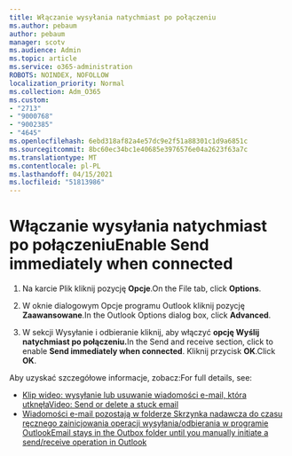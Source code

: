 ```yaml
---
title: Włączanie wysyłania natychmiast po połączeniu
ms.author: pebaum
author: pebaum
manager: scotv
ms.audience: Admin
ms.topic: article
ms.service: o365-administration
ROBOTS: NOINDEX, NOFOLLOW
localization_priority: Normal
ms.collection: Adm_O365
ms.custom:
- "2713"
- "9000768"
- "9002385"
- "4645"
ms.openlocfilehash: 6ebd318af82a4e57dc9e2f51a88301c1d9a6851c
ms.sourcegitcommit: 8bc60ec34bc1e40685e3976576e04a2623f63a7c
ms.translationtype: MT
ms.contentlocale: pl-PL
ms.lasthandoff: 04/15/2021
ms.locfileid: "51813986"
---
```

# <a name="enable-send-immediately-when-connected"></a><span data-ttu-id="9bd94-102">Włączanie wysyłania natychmiast po połączeniu</span><span class="sxs-lookup"><span data-stu-id="9bd94-102">Enable Send immediately when connected</span></span>
 
1. <span data-ttu-id="9bd94-103">Na karcie Plik kliknij pozycję **Opcje**.</span><span class="sxs-lookup"><span data-stu-id="9bd94-103">On the File tab, click **Options**.</span></span>

2. <span data-ttu-id="9bd94-104">W oknie dialogowym Opcje programu Outlook kliknij pozycję **Zaawansowane**.</span><span class="sxs-lookup"><span data-stu-id="9bd94-104">In the Outlook Options dialog box, click **Advanced**.</span></span>

3. <span data-ttu-id="9bd94-105">W sekcji Wysyłanie i odbieranie kliknij, aby włączyć **opcję Wyślij natychmiast po połączeniu.**</span><span class="sxs-lookup"><span data-stu-id="9bd94-105">In the Send and receive section, click to enable **Send immediately when connected**.</span></span> <span data-ttu-id="9bd94-106">Kliknij przycisk **OK**.</span><span class="sxs-lookup"><span data-stu-id="9bd94-106">Click **OK**.</span></span>

<span data-ttu-id="9bd94-107">Aby uzyskać szczegółowe informacje, zobacz:</span><span class="sxs-lookup"><span data-stu-id="9bd94-107">For full details, see:</span></span>
- [<span data-ttu-id="9bd94-108">Klip wideo: wysyłanie lub usuwanie wiadomości e-mail, która utknęła</span><span class="sxs-lookup"><span data-stu-id="9bd94-108">Video: Send or delete a stuck email</span></span>](https://support.office.com/article/Video-Send-or-delete-an-email-stuck-in-your-outbox-26d5d34a-4e5f-444a-a9e8-44db04a94dec) 
- [<span data-ttu-id="9bd94-109">Wiadomości e-mail pozostają w folderze Skrzynka nadawcza do czasu ręcznego zainicjowania operacji wysyłania/odbierania w programie Outlook</span><span class="sxs-lookup"><span data-stu-id="9bd94-109">Email stays in the Outbox folder until you manually initiate a send/receive operation in Outlook</span></span>](https://support.microsoft.com/help/2797572/email-stays-in-the-outbox-folder-until-you-manually-initiate-a-send-re)
